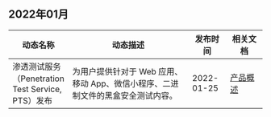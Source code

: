 ## 2022年01月
<table>
<thead>
<tr>
<th width="20%">动态名称</th>
<th width="50%">动态描述</th>
<th width="15%">发布时间</th>
<th width="15%">相关文档</th>
</tr>
</thead>
<tbody>
<tr>
<td>渗透测试服务（Penetration Test Service, PTS）发布</td>
<td>为用户提供针对于 Web 应用、移动 App、微信小程序、二进制文件的黑盒安全测试内容。</td>
<td> 2022-01-25</td>
<td><a href="https://cloud.tencent.com/document/product/1489/62207">产品概述</a></td>
</td>
</tr>
</tbody></table>
